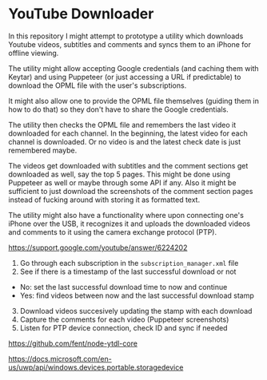 # YouTube Downloader

In this repository I might attempt to prototype a utility which downloads Youtube videos,
subtitles and comments and syncs them to an iPhone for offline viewing.

The utility might allow accepting Google credentials (and caching them with Keytar) and
using Puppeteer (or just accessing a URL if predictable) to download the OPML file with
the user's subscriptions.

It might also allow one to provide the OPML file themselves (guiding them in how to do
that) so they don't have to share the Google credentials.

The utility then checks the OPML file and remembers the last video it downloaded for each
channel. In the beginning, the latest video for each channel is downloaded. Or no video
is and the latest check date is just remembered maybe.

The videos get downloaded with subtitles and the comment sections get downloaded as well,
say the top 5 pages. This might be done using Puppeteer as well or maybe through some
API if any. Also it might be sufficient to just download the screenshots of the comment
section pages instead of fucking around with storing it as formatted text.

The utility might also have a functionality where upon connecting one's iPhone over the
USB, it recognizes it and uploads the downloaded videos and comments to it using the
camera exchange protocol (PTP).

https://support.google.com/youtube/answer/6224202

1. Go through each subscription in the `subscription_manager.xml` file
2. See if there is a timestamp of the last successful download or not
  - No: set the last successful download time to now and continue
  - Yes: find videos between now and the last successful download stamp
3. Download videos succesively updating the stamp with each download
4. Capture the comments for each video (Puppeteer screenshots)
5. Listen for PTP device connection, check ID and sync if needed

https://github.com/fent/node-ytdl-core

https://docs.microsoft.com/en-us/uwp/api/windows.devices.portable.storagedevice
